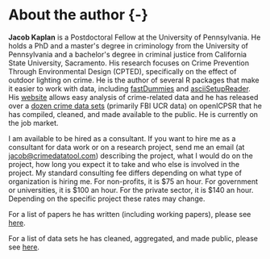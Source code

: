 # About the author {-}

**Jacob Kaplan** is a Postdoctoral Fellow at the University of Pennsylvania. He holds a PhD and a master's degree in criminology from the University of Pennsylvania and a bachelor's degree in criminal justice from California State University, Sacramento. His research focuses on Crime Prevention Through Environmental Design (CPTED), specifically on the effect of outdoor lighting on crime. He is the author of several R packages that make it easier to work with data, including  [fastDummies](https://jacobkap.github.io/fastDummies/) and [asciiSetupReader](https://jacobkap.github.io/asciiSetupReader/). His [website](http://jacobdkaplan.com/) allows easy analysis of crime-related data and he has released over a [dozen crime data sets](http://jacobdkaplan.com/data.html) (primarily FBI UCR data) on openICPSR that he has compiled, cleaned, and made available to the public. He is currently on the job market.

I am available to be hired as a consultant. If you want to hire me as a consultant for data work or on a research project, send me an email (at jacob@crimedatatool.com) describing the project, what I would do on the project, how long you expect it to take and who else is involved in the project. My standard consulting fee differs depending on what type of organization is hiring me. For non-profits, it is \$75 an hour. For government or universities, it is \$100 an hour. For the private sector, it is \$140 an hour. Depending on the specific project these rates may change. 

For a list of papers he has written (including working papers), please see [here](http://jacobdkaplan.com/research.html).

For a list of data sets he has cleaned, aggregated, and made public, please see [here](http://jacobdkaplan.com/data.html).
